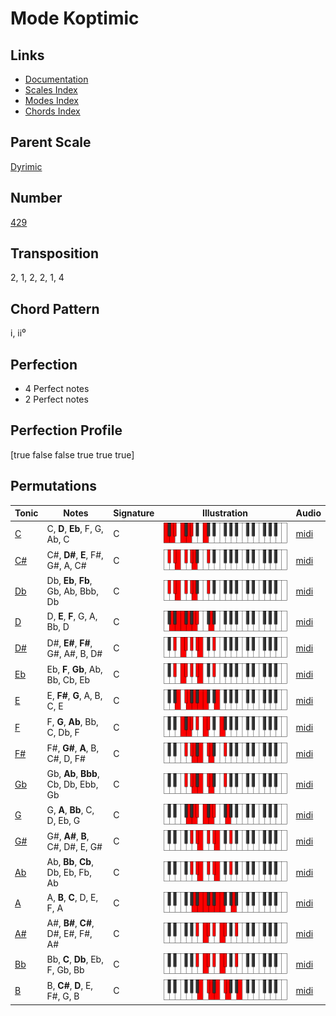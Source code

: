 # Mode Koptimic

## Links

- [Documentation](README.md)
- [Scales Index](Scales.md)
- [Modes Index](Modes.md)
- [Chords Index](Chords.md)

## Parent Scale

[Dyrimic](ScaleDyrimic.md)

## Number

[429](https://ianring.com/musictheory/scales/429)

## Transposition

2, 1, 2, 2, 1, 4

## Chord Pattern

i, ii⁰

## Perfection

- 4 Perfect notes
- 2 Perfect notes

## Perfection Profile

[true false false true true true]

## Permutations

| Tonic | Notes | Signature | Illustration | Audio |
|-------|-------|-----------|--------------|-------|
| [C](ModeCNaturalKoptimic.md) | C, **D**, **Eb**, F, G, Ab, C | C | ![CNaturalKoptimic](ModeCNaturalKoptimic.png) | [midi](https://github.com/edipermadi/music/blob/main/docs/ModeCNaturalKoptimic.mid?raw=true) |
| [C#](ModeCSharpKoptimic.md) | C#, **D#**, **E**, F#, G#, A, C# | C | ![CSharpKoptimic](ModeCSharpKoptimic.png) | [midi](https://github.com/edipermadi/music/blob/main/docs/ModeCSharpKoptimic.mid?raw=true) |
| [Db](ModeDFlatKoptimic.md) | Db, **Eb**, **Fb**, Gb, Ab, Bbb, Db | C | ![DFlatKoptimic](ModeDFlatKoptimic.png) | [midi](https://github.com/edipermadi/music/blob/main/docs/ModeDFlatKoptimic.mid?raw=true) |
| [D](ModeDNaturalKoptimic.md) | D, **E**, **F**, G, A, Bb, D | C | ![DNaturalKoptimic](ModeDNaturalKoptimic.png) | [midi](https://github.com/edipermadi/music/blob/main/docs/ModeDNaturalKoptimic.mid?raw=true) |
| [D#](ModeDSharpKoptimic.md) | D#, **E#**, **F#**, G#, A#, B, D# | C | ![DSharpKoptimic](ModeDSharpKoptimic.png) | [midi](https://github.com/edipermadi/music/blob/main/docs/ModeDSharpKoptimic.mid?raw=true) |
| [Eb](ModeEFlatKoptimic.md) | Eb, **F**, **Gb**, Ab, Bb, Cb, Eb | C | ![EFlatKoptimic](ModeEFlatKoptimic.png) | [midi](https://github.com/edipermadi/music/blob/main/docs/ModeEFlatKoptimic.mid?raw=true) |
| [E](ModeENaturalKoptimic.md) | E, **F#**, **G**, A, B, C, E | C | ![ENaturalKoptimic](ModeENaturalKoptimic.png) | [midi](https://github.com/edipermadi/music/blob/main/docs/ModeENaturalKoptimic.mid?raw=true) |
| [F](ModeFNaturalKoptimic.md) | F, **G**, **Ab**, Bb, C, Db, F | C | ![FNaturalKoptimic](ModeFNaturalKoptimic.png) | [midi](https://github.com/edipermadi/music/blob/main/docs/ModeFNaturalKoptimic.mid?raw=true) |
| [F#](ModeFSharpKoptimic.md) | F#, **G#**, **A**, B, C#, D, F# | C | ![FSharpKoptimic](ModeFSharpKoptimic.png) | [midi](https://github.com/edipermadi/music/blob/main/docs/ModeFSharpKoptimic.mid?raw=true) |
| [Gb](ModeGFlatKoptimic.md) | Gb, **Ab**, **Bbb**, Cb, Db, Ebb, Gb | C | ![GFlatKoptimic](ModeGFlatKoptimic.png) | [midi](https://github.com/edipermadi/music/blob/main/docs/ModeGFlatKoptimic.mid?raw=true) |
| [G](ModeGNaturalKoptimic.md) | G, **A**, **Bb**, C, D, Eb, G | C | ![GNaturalKoptimic](ModeGNaturalKoptimic.png) | [midi](https://github.com/edipermadi/music/blob/main/docs/ModeGNaturalKoptimic.mid?raw=true) |
| [G#](ModeGSharpKoptimic.md) | G#, **A#**, **B**, C#, D#, E, G# | C | ![GSharpKoptimic](ModeGSharpKoptimic.png) | [midi](https://github.com/edipermadi/music/blob/main/docs/ModeGSharpKoptimic.mid?raw=true) |
| [Ab](ModeAFlatKoptimic.md) | Ab, **Bb**, **Cb**, Db, Eb, Fb, Ab | C | ![AFlatKoptimic](ModeAFlatKoptimic.png) | [midi](https://github.com/edipermadi/music/blob/main/docs/ModeAFlatKoptimic.mid?raw=true) |
| [A](ModeANaturalKoptimic.md) | A, **B**, **C**, D, E, F, A | C | ![ANaturalKoptimic](ModeANaturalKoptimic.png) | [midi](https://github.com/edipermadi/music/blob/main/docs/ModeANaturalKoptimic.mid?raw=true) |
| [A#](ModeASharpKoptimic.md) | A#, **B#**, **C#**, D#, E#, F#, A# | C | ![ASharpKoptimic](ModeASharpKoptimic.png) | [midi](https://github.com/edipermadi/music/blob/main/docs/ModeASharpKoptimic.mid?raw=true) |
| [Bb](ModeBFlatKoptimic.md) | Bb, **C**, **Db**, Eb, F, Gb, Bb | C | ![BFlatKoptimic](ModeBFlatKoptimic.png) | [midi](https://github.com/edipermadi/music/blob/main/docs/ModeBFlatKoptimic.mid?raw=true) |
| [B](ModeBNaturalKoptimic.md) | B, **C#**, **D**, E, F#, G, B | C | ![BNaturalKoptimic](ModeBNaturalKoptimic.png) | [midi](https://github.com/edipermadi/music/blob/main/docs/ModeBNaturalKoptimic.mid?raw=true) |

